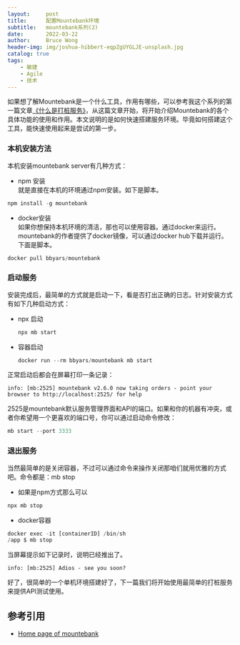 ```yaml
---
layout:     post
title:      配置Mountebank环境
subtitle:   mountebank系列(2)
date:       2022-03-22
author:     Bruce Wong
header-img: img/joshua-hibbert-eqpZgUYGLJE-unsplash.jpg  
catalog: true
tags:
    - 敏捷
    - Agile
    - 技术
---
```

  
如果想了解Mountebank是一个什么工具，作用有哪些，可以参考我这个系列的第一篇文章[《什么是打桩服务》](https://brucetalk.com/2020/08/15/stubserver1/)，从这篇文章开始，将开始介绍Mountebank的各个具体功能的使用和作用。本文说明的是如何快速搭建服务环境。毕竟如何搭建这个工具，能快速使用起来是尝试的第一步。  

### 本机安装方法  
本机安装mountebank server有几种方式：   
+ npm 安装  
就是直接在本机的环境通过npm安装。如下是脚本。 
```javascript 
npm install -g mountebank 
```
+ docker安装  
如果你想保持本机环境的清洁，那也可以使用容器。通过docker来运行。mountebank的作者提供了docker镜像，可以通过docker hub下载并运行。下面是脚本。
```javascript
docker pull bbyars/mountebank 
```
### 启动服务  
安装完成后，最简单的方式就是启动一下，看是否打出正确的日志。针对安装方式有如下几种启动方式：  
+ npx 启动  
    ```javascript 
    npx mb start 
    ``` 
+ 容器启动  
    ```javascript
    docker run --rm bbyars/mountebank mb start
    ```
正常启动后都会在屏幕打印一条记录：  
```log
info: [mb:2525] mountebank v2.6.0 now taking orders - point your browser to http://localhost:2525/ for help
```
2525是mountebank默认服务管理界面和API的端口。如果和你的机器有冲突，或者你希望用一个更喜欢的端口号，你可以通过启动命令修改：
``` javascript
mb start --port 3333  
```
### 退出服务  
当然最简单的是关闭容器，不过可以通过命令来操作关闭那咱们就用优雅的方式吧。命令都是：mb stop
+ 如果是npm方式那么可以
``` javascript
npx mb stop
```
+ docker容器  
``` javascript
docker exec -it [containerID] /bin/sh  
/app $ mb stop
``` 
当屏幕提示如下记录时，说明已经推出了。
```log
info: [mb:2525] Adios - see you soon?
```
好了，很简单的一个单机环境搭建好了，下一篇我们将开始使用最简单的打桩服务来提供API测试使用。

## 参考引用  
- [Home page of mountebank](http://www.mbtest.org/)